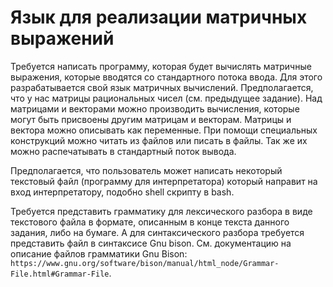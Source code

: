 # Язык для реализации матричных выражений

Требуется написать программу, которая будет вычислять матричные выражения,
которые вводятся со стандартного потока ввода. Для этого разрабатывается 
свой язык матричных вычислений. Предполагается, что у нас матрицы 
рациональных чисел (см. предыдущее задание). Над матрицами и векторами 
можно производить вычисления, которые могут быть присвоены другим матрицам 
и векторам. Матрицы  и вектора можно описывать как переменные. При помощи 
специальных конструкций можно читать из файлов или писать в файлы. Так же
их можно распечатывать в стандартный поток вывода. 

Предполагается, что пользователь может написать некоторый текстовый файл
(программу для интерпретатора) который направит на вход интерпретатору, 
подобно shell скрипту в bash.

Требуется представить грамматику для лексического разбора в виде 
текстового файла в формате, описанным в конце текста данного задания, 
либо на бумаге. А для синтаксического разбора требуется представить файл 
в синтаксисе Gnu bison. Cм. документацию на описание файлов грамматики Gnu Bison: `https://www.gnu.org/software/bison/manual/html_node/Grammar-File.html#Grammar-File`.